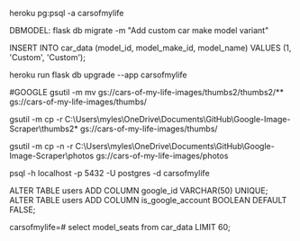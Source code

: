 
heroku pg:psql -a carsofmylife

DBMODEL:
flask db migrate -m "Add custom car make model variant"

INSERT INTO car_data (model_id, model_make_id, model_name) VALUES (1, 'Custom', 'Custom');

heroku run flask db upgrade --app carsofmylife

#GOOGLE
gsutil -m mv gs://cars-of-my-life-images/thumbs2/thumbs2/** gs://cars-of-my-life-images/thumbs/

gsutil -m cp -r C:\Users\myles\OneDrive\Documents\GitHub\Google-Image-Scraper\thumbs2\* gs://cars-of-my-life-images/thumbs/


gsutil -m cp -n -r C:\Users\myles\OneDrive\Documents\GitHub\Google-Image-Scraper\photos gs://cars-of-my-life-images/photos


psql -h localhost -p 5432 -U postgres -d carsofmylife

ALTER TABLE users ADD COLUMN google_id VARCHAR(50) UNIQUE;
ALTER TABLE users ADD COLUMN is_google_account BOOLEAN DEFAULT FALSE;


carsofmylife=# select model_seats from car_data LIMIT 60;